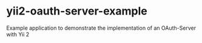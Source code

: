 # yii2-oauth-server-example
Example application to demonstrate the implementation of an OAuth-Server with Yii 2
